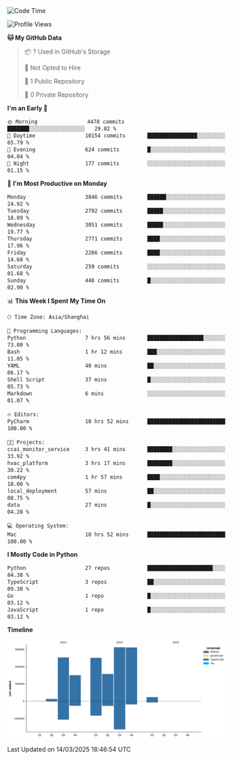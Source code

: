 <!--START_SECTION:waka-->
![Code Time](http://img.shields.io/badge/Code%20Time-185%20hrs%2051%20mins-blue)

![Profile Views](http://img.shields.io/badge/Profile%20Views-0-blue)

**🐱 My GitHub Data** 

> 📦 ? Used in GitHub's Storage 
 > 
> 🚫 Not Opted to Hire
 > 
> 📜 1 Public Repository 
 > 
> 🔑 0 Private Repository 
 > 
**I'm an Early 🐤** 

```text
🌞 Morning                4478 commits        ███████░░░░░░░░░░░░░░░░░░   29.02 % 
🌆 Daytime                10154 commits       ████████████████░░░░░░░░░   65.79 % 
🌃 Evening                624 commits         █░░░░░░░░░░░░░░░░░░░░░░░░   04.04 % 
🌙 Night                  177 commits         ░░░░░░░░░░░░░░░░░░░░░░░░░   01.15 % 
```
📅 **I'm Most Productive on Monday** 

```text
Monday                   3846 commits        ██████░░░░░░░░░░░░░░░░░░░   24.92 % 
Tuesday                  2792 commits        █████░░░░░░░░░░░░░░░░░░░░   18.09 % 
Wednesday                3051 commits        █████░░░░░░░░░░░░░░░░░░░░   19.77 % 
Thursday                 2771 commits        ████░░░░░░░░░░░░░░░░░░░░░   17.96 % 
Friday                   2266 commits        ████░░░░░░░░░░░░░░░░░░░░░   14.68 % 
Saturday                 259 commits         ░░░░░░░░░░░░░░░░░░░░░░░░░   01.68 % 
Sunday                   448 commits         █░░░░░░░░░░░░░░░░░░░░░░░░   02.90 % 
```


📊 **This Week I Spent My Time On** 

```text
🕑︎ Time Zone: Asia/Shanghai

💬 Programming Languages: 
Python                   7 hrs 56 mins       ██████████████████░░░░░░░   73.00 % 
Bash                     1 hr 12 mins        ███░░░░░░░░░░░░░░░░░░░░░░   11.05 % 
YAML                     40 mins             ██░░░░░░░░░░░░░░░░░░░░░░░   06.17 % 
Shell Script             37 mins             █░░░░░░░░░░░░░░░░░░░░░░░░   05.73 % 
Markdown                 6 mins              ░░░░░░░░░░░░░░░░░░░░░░░░░   01.07 % 

🔥 Editors: 
PyCharm                  10 hrs 52 mins      █████████████████████████   100.00 % 

🐱‍💻 Projects: 
ccai_monitor_service     3 hrs 41 mins       ████████░░░░░░░░░░░░░░░░░   33.92 % 
hvac_platform            3 hrs 17 mins       ████████░░░░░░░░░░░░░░░░░   30.22 % 
com4py                   1 hr 57 mins        ████░░░░░░░░░░░░░░░░░░░░░   18.00 % 
local_deployment         57 mins             ██░░░░░░░░░░░░░░░░░░░░░░░   08.75 % 
data                     27 mins             █░░░░░░░░░░░░░░░░░░░░░░░░   04.28 % 

💻 Operating System: 
Mac                      10 hrs 52 mins      █████████████████████████   100.00 % 
```

**I Mostly Code in Python** 

```text
Python                   27 repos            █████████████████████░░░░   84.38 % 
TypeScript               3 repos             ██░░░░░░░░░░░░░░░░░░░░░░░   09.38 % 
Go                       1 repo              █░░░░░░░░░░░░░░░░░░░░░░░░   03.12 % 
JavaScript               1 repo              █░░░░░░░░░░░░░░░░░░░░░░░░   03.12 % 
```



**Timeline**

![Lines of Code chart](https://raw.githubusercontent.com/jixingyou/jixingyou/main/assets/bar_graph.png)


 Last Updated on 14/03/2025 18:46:54 UTC
<!--END_SECTION:waka-->